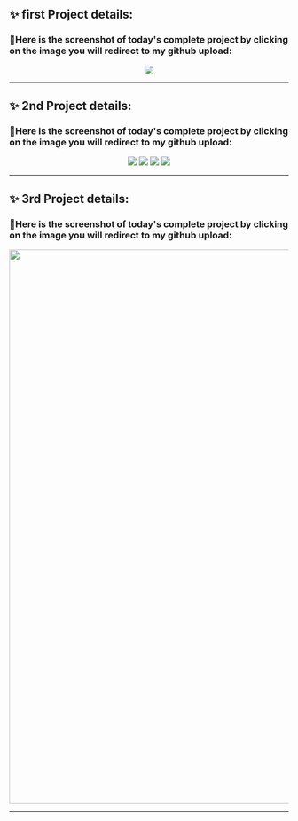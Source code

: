 ## ✨ first Project details:

### 🧨Here is the screenshot of today's complete project by clicking on the image you will redirect to my github upload:
<p align="center">
  <a href="https://github.com/mdsabbiralmamon/myJourneyFor2024/blob/main/My_Practice_Projects/facebook.html"><img src="https://cdn.discordapp.com/attachments/1117616249984258109/1192346363468447785/image.png"></a>
</p>

---

## ✨ 2nd Project details:

### 🧨Here is the screenshot of today's complete project by clicking on the image you will redirect to my github upload:
<p align="center">
  <a href="https://github.com/mdsabbiralmamon/myJourneyFor2024/blob/main/My_Practice_Projects/portfolio.html"><img src="https://cdn.discordapp.com/attachments/1117616249984258109/1193221493845401630/image.png"></a>
  <a href="https://github.com/mdsabbiralmamon/myJourneyFor2024/blob/main/My_Practice_Projects/portfolio.html"><img src="https://cdn.discordapp.com/attachments/1117616249984258109/1193221494185144400/image.png"></a>
  <a href="https://github.com/mdsabbiralmamon/myJourneyFor2024/blob/main/My_Practice_Projects/portfolio.html"><img src="https://cdn.discordapp.com/attachments/1117616249984258109/1193221494516498452/image.png"></a>
  <a href="https://github.com/mdsabbiralmamon/myJourneyFor2024/blob/main/My_Practice_Projects/portfolio.html"><img src="https://cdn.discordapp.com/attachments/1117616249984258109/1193221494814285925/image.png"></a>
</p>

---

## ✨ 3rd Project details:

### 🧨Here is the screenshot of today's complete project by clicking on the image you will redirect to my github upload:
<p align="center">
  <a href="https://github.com/mdsabbiralmamon/myJourneyFor2024/blob/main/My_Practice_Projects/portfolio.html"><img height=" " width="1000vh" src="https://cdn.discordapp.com/attachments/1117616249984258109/1194209372688105552/new_year_new_me.png"></a>
</p>

---